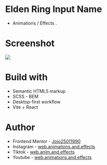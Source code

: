 # Elden Ring Input Name

-   Animations / Effects .

# Screenshot

![](./Snímka%20obrazovky%202025-03-03%20223304.png)

# Build with

-   Semantic HTML5 markup
-   SCSS - BEM
-   Desktop-first workflow
-   Vite + React

# Author

-   Frontend Mentor - [Jojo25011990](https://www.frontendmentor.io/profile/Jojo25011990)
-   Instagram - [web.animations.and.effects](https://www.instagram.com/web.animations.and.effects)
-   Tiktok - [web.anim.and.effects](https://www.tiktok.com/@web.anim.and.effects)
-   Youtube - [web.animations.and.effects](https://www.youtube.com/@web.animations.and.effects)

